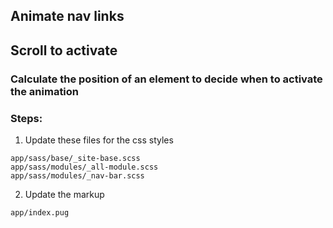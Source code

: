 ## Animate nav links
## Scroll to activate 

### Calculate the position of an element to decide when to activate the animation

### Steps:
1. Update these files for the css styles
  ```
  app/sass/base/_site-base.scss
  app/sass/modules/_all-module.scss
  app/sass/modules/_nav-bar.scss
  ```
2. Update the markup
  ```
  app/index.pug
  ```